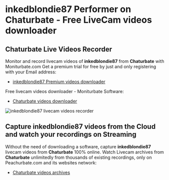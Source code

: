 # inkedblondie87 Performer on Chaturbate - Free LiveCam videos downloader

## Chaturbate Live Videos Recorder

Monitor and record livecam videos of **inkedblondie87** from **Chaturbate** with Moniturbate.com
Get a premium trial for free by just and only registering with your Email address:
* [inkedblondie87 Premium videos downloader](https://moniturbate.com/request-demo-licence-key.html)

Free livecam videos downloader - Moniturbate Software:
* [Chaturbate videos downloader](https://moniturbate.com/moniturbate-download-software.html)

![inkedblondie87 livecam videos recorder](https://peachurnet.com/templates/moniturbate-software.png)


## Capture inkedblondie87 videos from the Cloud and watch your recordings on Streaming

Without the need of downloading a software, capture **inkedblondie87** livecam videos from **Chaturbate** 100% online.
Watch Livecam archives from **Chaturbate** unlimitedly from thousands of existing recordings, only on Peachurbate.com and its websites network:
* [Chaturbate videos archives](https://peachurnet.com/)